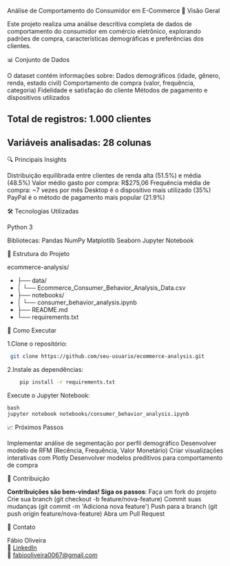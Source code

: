 Análise de Comportamento do Consumidor em E-Commerce
📌 Visão Geral

   Este projeto realiza uma análise descritiva completa de dados de comportamento do consumidor em comércio eletrônico, explorando padrões de compra, características demográficas e preferências dos clientes.

📊 Conjunto de Dados

   O dataset contém informações sobre:
   Dados demográficos (idade, gênero, renda, estado civil)
   Comportamento de compra (valor, frequência, categoria)
   Fidelidade e satisfação do cliente
   Métodos de pagamento e dispositivos utilizados

   ## Total de registros: 1.000 clientes
   ## Variáveis analisadas: 28 colunas

🔍 Principais Insights
 
   Distribuição equilibrada entre clientes de renda alta (51.5%) e média (48.5%)
   Valor médio gasto por compra: R$275,06
   Frequência média de compra: ~7 vezes por mês
   Desktop é o dispositivo mais utilizado (35%)
   PayPal é o método de pagamento mais popular (21.9%)

🛠️ Tecnologias Utilizadas

   Python 3

   Bibliotecas:
   Pandas
   NumPy
   Matplotlib
   Seaborn
   Jupyter Notebook

📂 Estrutura do Projeto

   ecommerce-analysis/
   - ├── data/
   - │   └── Ecommerce_Consumer_Behavior_Analysis_Data.csv
   - ├── notebooks/
   - │   └── consumer_behavior_analysis.ipynb
   - ├── README.md
   - └── requirements.txt

🚀 Como Executar

   1.Clone o repositório:
   ```bash
    git clone https://github.com/seu-usuario/ecommerce-analysis.git
   ```

  2.Instale as dependências:
  ```bash
      pip install -r requirements.txt
  ```

  Execute o Jupyter Notebook:
    
    bash
    jupyter notebook notebooks/consumer_behavior_analysis.ipynb

📈 Próximos Passos

   Implementar análise de segmentação por perfil demográfico
   Desenvolver modelo de RFM (Recência, Frequência, Valor Monetário)
   Criar visualizações interativas com Plotly
   Desenvolver modelos preditivos para comportamento de compra

🤝 Contribuição

   **Contribuições são bem-vindas! Siga os passos**:
   Faça um fork do projeto
   Crie sua branch (git checkout -b feature/nova-feature)
   Commit suas mudanças (git commit -m 'Adiciona nova feature')
   Push para a branch (git push origin feature/nova-feature)
   Abra um Pull Request

📧 Contato

Fábio Oliveira  
🔗 [LinkedIn](https://www.linkedin.com/in/fabio-oliveira-araujo-cientista/)  
📧 fabiooliveira0067@gmail.com

